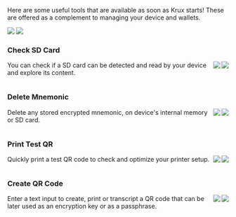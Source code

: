 Here are some useful tools that are available as soon as Krux starts! These are offered as a complement to managing your device and wallets.

<img src="../../../img/maixpy_amigo_tft/tools-options-150.png">
<img src="../../../img/maixpy_m5stickv/tools-options-125.png">

### Check SD Card
<img src="../../../img/maixpy_m5stickv/check-sd-card-125.png" align="right">
<img src="../../../img/maixpy_amigo_tft/check-sd-card-150.png" align="right">

You can check if a SD card can be detected and read by your device and explore its content.

<div style="clear: both"></div>

### Delete Mnemonic
<img src="../../../img/maixpy_m5stickv/delete-mnemonic-125.png" align="right">
<img src="../../../img/maixpy_amigo_tft/delete-mnemonic-150.png" align="right">

Delete any stored encrypted mnemonic, on device's internal memory or SD card.

<div style="clear: both"></div>

### Print Test QR
<img src="../../../img/maixpy_m5stickv/print-test-qr-125.png" align="right">
<img src="../../../img/maixpy_amigo_tft/print-test-qr-150.png" align="right">

Quickly print a test QR code to check and optimize your printer setup.

<div style="clear: both"></div>

### Create QR Code
<img src="../../../img/maixpy_m5stickv/create-qr-code-125.png" align="right">
<img src="../../../img/maixpy_amigo_tft/create-qr-code-150.png" align="right">

Enter a text input to create, print or transcript a QR code that can be later used as an encryption key or as a passphrase.

<div style="clear: both"></div>